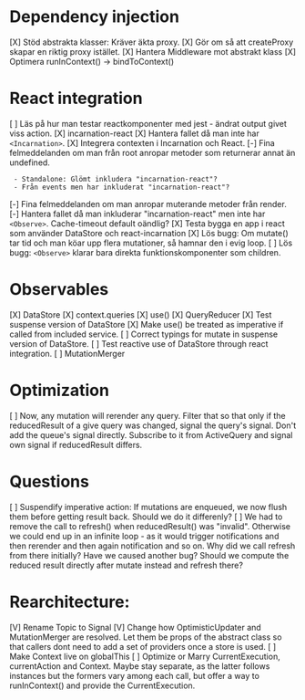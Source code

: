 # Dependency injection

[X] Stöd abstrakta klasser: Kräver äkta proxy.
[X] Gör om så att createProxy skapar en riktig proxy istället.
[X] Hantera Middleware mot abstrakt klass
[X] Optimera runInContext() -> bindToContext()

# React integration

[ ] Läs på hur man testar reactkomponenter med jest - ändrat output givet viss action.
[X] incarnation-react
[X] Hantera fallet då man inte har `<Incarnation>`.
[X] Integrera contexten i Incarnation och React.
[-] Fina felmeddelanden om man från root anropar metoder som returnerar annat än undefined.

     - Standalone: Glömt inkludera "incarnation-react"?
     - Från events men har inkluderat "incarnation-react"?

[-] Fina felmeddelanden om man anropar muterande metoder från render.
[-] Hantera fallet då man inkluderar "incarnation-react" men inte har `<Observe>`. Cache-timeout default oändlig?
[X] Testa bygga en app i react som använder DataStore och react-incarnation
[X] Lös bugg: Om mutate() tar tid och man köar upp flera mutationer, så hamnar den i evig loop.
[ ] Lös bugg: `<Observe>` klarar bara direkta funktionskomponenter som children.

# Observables

[X] DataStore
[X] context.queries
[X] use()
[X] QueryReducer
[X] Test suspense version of DataStore
[X] Make use() be treated as imperative if called from included service.
[ ] Correct typings for mutate in suspense version of DataStore.
[ ] Test reactive use of DataStore through react integration.
[ ] MutationMerger

# Optimization

[ ] Now, any mutation will rerender any query. Filter that so that only if the reducedResult of a give
query was changed, signal the query's signal. Don't add the queue's signal directly. Subscribe to it from ActiveQuery and signal own signal if reducedResult differs.

# Questions

[ ] Suspendify imperative action: If mutations are enqueued, we now flush them before getting result back. Should we do it differenly?
[ ] We had to remove the call to refresh() when reducedResult() was "invalid". Otherwise we could end up in an infinite loop - as it would trigger notifications and then rerender and then again notification and so on. Why did we call refresh from there initially? Have we caused another bug? Should we compute the reduced result directly after mutate instead and refresh there?

# Rearchitecture:

[V] Rename Topic to Signal
[V] Change how OptimisticUpdater and MutationMerger are resolved. Let them be props of the abstract class
so that callers dont need to add a set of providers once a store is used.
[ ] Make Context live on globalThis
[ ] Optimize or Marry CurrentExecution, currentAction and Context. Maybe stay separate, as the latter follows instances but the formers vary among each call, but offer a way to runInContext() and provide the CurrentExecution.
